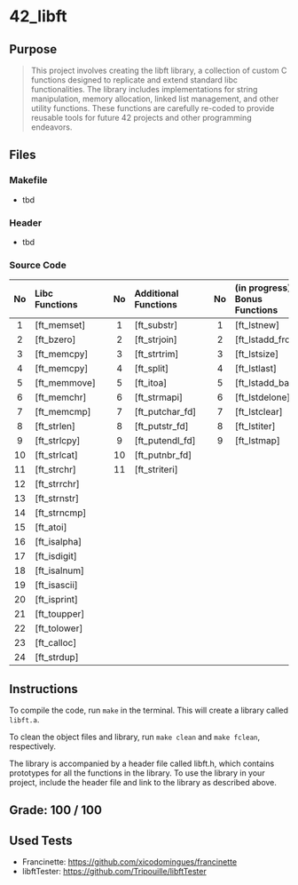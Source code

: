 # 42_libft

## Purpose
> This project involves creating the libft library, a collection of custom C functions designed to replicate and extend standard libc functionalities. The library includes implementations for string manipulation, memory allocation, linked list management, and other utility functions. These functions are carefully re-coded to provide reusable tools for future 42 projects and other programming endeavors.

## Files

### Makefile
- tbd

### Header
- tbd

### Source Code
| No  | Libc Functions                                                                 |   | No  | Additional Functions                                                                 |   | No  | (in progress) Bonus Functions                                                                          |
| :-: | :----------------------------------------------------------------------------- | - | :-: | :----------------------------------------------------------------------------------- | - | :-: | :--------------------------------------------------------------------------------------- |
| 1   | [ft_memset]   |   | 1   | [ft_substr]         |   | 1   | [ft_lstnew]             |
| 2   | [ft_bzero]    |   | 2   | [ft_strjoin]      |   | 2   | [ft_lstadd_front] |
| 3   | [ft_memcpy]   |   | 3   | [ft_strtrim]      |   | 3   | [ft_lstsize]           |
| 4   | [ft_memcpy] |   | 4   | [ft_split]           |   | 4   | [ft_lstlast]           |
| 5   | [ft_memmove] |   | 5   | [ft_itoa]             |   | 5   | [ft_lstadd_back]   |
| 6   | [ft_memchr]   |   | 6   | [ft_strmapi]      |   | 6   | [ft_lstdelone]      |
| 7   | [ft_memcmp]   |   | 7   | [ft_putchar_fd] |   | 7   | [ft_lstclear]         |
| 8   | [ft_strlen]   |   | 8   | [ft_putstr_fd]   |   | 8   | [ft_lstiter]          |
| 9   | [ft_strlcpy] |   | 9   | [ft_putendl_fd] |   | 9   | [ft_lstmap]             |
| 10  | [ft_strlcat] |   | 10  | [ft_putnbr_fd]   |   |     |                                                                                          |
| 11  | [ft_strchr]   |   | 11   | [ft_striteri]                                                                                   |   |     |                                                                                          |
| 12  | [ft_strrchr] |   |     |                                                                                      |   |     |                                                                                          |
| 13  | [ft_strnstr] |   |     |                                                                                      |   |     |                                                                                          |
| 14  | [ft_strncmp] |   |     |                                                                                      |   |     |                                                                                          |
| 15  | [ft_atoi]       |   |     |                                                                                      |   |     |                                                                                          |
| 16  | [ft_isalpha] |   |     |                                                                                      |   |     |                                                                                          |
| 17  | [ft_isdigit] |   |     |                                                                                      |   |     |                                                                                          |
| 18  | [ft_isalnum] |   |     |                                                                                      |   |     |                                                                                          |
| 19  | [ft_isascii] |   |     |                                                                                      |   |     |                                                                                          |
| 20  | [ft_isprint] |   |     |                                                                                      |   |     |                                                                                          |
| 21  | [ft_toupper] |   |     |                                                                                      |   |     |                                                                                          |
| 22  | [ft_tolower] |   |     |                                                                                      |   |     |                                                                                          |
| 23  | [ft_calloc]   |   |     |                                                                                      |   |     |                                                                                          |
| 24  | [ft_strdup]  |   |     |                                                                                      |   |     |    |

## Instructions
To compile the code, run `make` in the terminal. This will create a library called `libft.a`.

To clean the object files and library, run `make clean` and `make fclean`, respectively.

The library is accompanied by a header file called libft.h, which contains prototypes for all the functions in the library. To use the library in your project, include the header file and link to the library as described above.

## Grade: 100 / 100

## Used Tests
- Francinette: https://github.com/xicodomingues/francinette
- libftTester: https://github.com/Tripouille/libftTester
